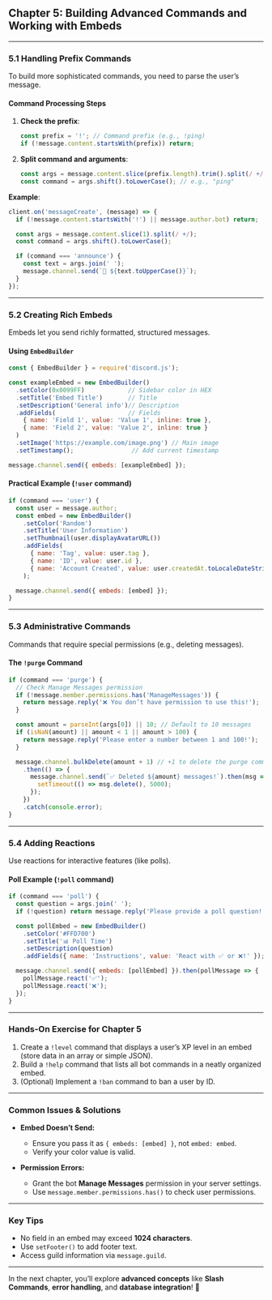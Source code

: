 ## **Chapter 5: Building Advanced Commands and Working with Embeds**

---

### **5.1 Handling Prefix Commands**

To build more sophisticated commands, you need to parse the user’s message.

#### **Command Processing Steps**

1. **Check the prefix**:

   ```javascript
   const prefix = '!'; // Command prefix (e.g., !ping)
   if (!message.content.startsWith(prefix)) return;
   ```
2. **Split command and arguments**:

   ```javascript
   const args = message.content.slice(prefix.length).trim().split(/ +/);
   const command = args.shift().toLowerCase(); // e.g., "ping"
   ```

**Example**:

```javascript
client.on('messageCreate', (message) => {
  if (!message.content.startsWith('!') || message.author.bot) return;

  const args = message.content.slice(1).split(/ +/);
  const command = args.shift().toLowerCase();

  if (command === 'announce') {
    const text = args.join(' ');
    message.channel.send(`📢 ${text.toUpperCase()}`);
  }
});
```

---

### **5.2 Creating Rich Embeds**

Embeds let you send richly formatted, structured messages.

#### **Using `EmbedBuilder`**

```javascript
const { EmbedBuilder } = require('discord.js');

const exampleEmbed = new EmbedBuilder()
  .setColor(0x0099FF)            // Sidebar color in HEX
  .setTitle('Embed Title')       // Title
  .setDescription('General info')// Description
  .addFields(                    // Fields
    { name: 'Field 1', value: 'Value 1', inline: true },
    { name: 'Field 2', value: 'Value 2', inline: true }
  )
  .setImage('https://example.com/image.png') // Main image
  .setTimestamp();                // Add current timestamp

message.channel.send({ embeds: [exampleEmbed] });
```

#### **Practical Example (`!user` command)**

```javascript
if (command === 'user') {
  const user = message.author;
  const embed = new EmbedBuilder()
    .setColor('Random')
    .setTitle('User Information')
    .setThumbnail(user.displayAvatarURL())
    .addFields(
      { name: 'Tag', value: user.tag },
      { name: 'ID', value: user.id },
      { name: 'Account Created', value: user.createdAt.toLocaleDateString('en-US') }
    );

  message.channel.send({ embeds: [embed] });
}
```

---

### **5.3 Administrative Commands**

Commands that require special permissions (e.g., deleting messages).

#### **The `!purge` Command**

```javascript
if (command === 'purge') {
  // Check Manage Messages permission
  if (!message.member.permissions.has('ManageMessages')) {
    return message.reply('❌ You don’t have permission to use this!');
  }

  const amount = parseInt(args[0]) || 10; // Default to 10 messages
  if (isNaN(amount) || amount < 1 || amount > 100) {
    return message.reply('Please enter a number between 1 and 100!');
  }

  message.channel.bulkDelete(amount + 1) // +1 to delete the purge command itself
    .then(() => {
      message.channel.send(`✅ Deleted ${amount} messages!`).then(msg => {
        setTimeout(() => msg.delete(), 5000);
      });
    })
    .catch(console.error);
}
```

---

### **5.4 Adding Reactions**

Use reactions for interactive features (like polls).

#### **Poll Example (`!poll` command)**

```javascript
if (command === 'poll') {
  const question = args.join(' ');
  if (!question) return message.reply('Please provide a poll question!');

  const pollEmbed = new EmbedBuilder()
    .setColor('#FFD700')
    .setTitle('📊 Poll Time')
    .setDescription(question)
    .addFields({ name: 'Instructions', value: 'React with ✅ or ❌!' });

  message.channel.send({ embeds: [pollEmbed] }).then(pollMessage => {
    pollMessage.react('✅');
    pollMessage.react('❌');
  });
}
```

---

### **Hands-On Exercise for Chapter 5**

1. Create a `!level` command that displays a user’s XP level in an embed (store data in an array or simple JSON).
2. Build a `!help` command that lists all bot commands in a neatly organized embed.
3. (Optional) Implement a `!ban` command to ban a user by ID.

---

### **Common Issues & Solutions**

* **Embed Doesn’t Send:**

  * Ensure you pass it as `{ embeds: [embed] }`, not `embed: embed`.
  * Verify your color value is valid.
* **Permission Errors:**

  * Grant the bot **Manage Messages** permission in your server settings.
  * Use `message.member.permissions.has()` to check user permissions.

---

### **Key Tips**

* No field in an embed may exceed **1024 characters**.
* Use `setFooter()` to add footer text.
* Access guild information via `message.guild`.

---

In the next chapter, you’ll explore **advanced concepts** like **Slash Commands**, **error handling**, and **database integration**! 🚀